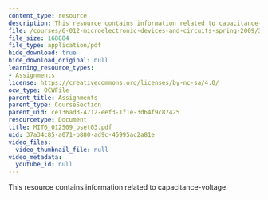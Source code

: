 ```yaml
---
content_type: resource
description: This resource contains information related to capacitance-voltage.
file: /courses/6-012-microelectronic-devices-and-circuits-spring-2009/37a34c85a071b880ad9c45995ac2a81e_MIT6_012S09_pset03.pdf
file_size: 168884
file_type: application/pdf
hide_download: true
hide_download_original: null
learning_resource_types:
- Assignments
license: https://creativecommons.org/licenses/by-nc-sa/4.0/
ocw_type: OCWFile
parent_title: Assignments
parent_type: CourseSection
parent_uid: ce136ad3-4712-eef3-1f1e-3d64f9c87425
resourcetype: Document
title: MIT6_012S09_pset03.pdf
uid: 37a34c85-a071-b880-ad9c-45995ac2a81e
video_files:
  video_thumbnail_file: null
video_metadata:
  youtube_id: null
---
```

This resource contains information related to capacitance-voltage.